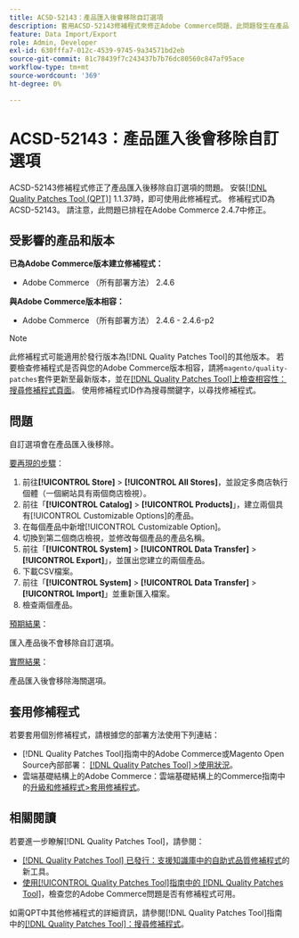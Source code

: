 ```yaml
---
title: ACSD-52143：產品匯入後會移除自訂選項
description: 套用ACSD-52143修補程式來修正Adobe Commerce問題，此問題發生在產品匯入後，自訂選項遭到移除。
feature: Data Import/Export
role: Admin, Developer
exl-id: 630fffa7-012c-4539-9745-9a34571bd2eb
source-git-commit: 81c78439f7c243437b7b76dc80560c847af95ace
workflow-type: tm+mt
source-wordcount: '369'
ht-degree: 0%

---
```


# ACSD-52143：產品匯入後會移除自訂選項

ACSD-52143修補程式修正了產品匯入後移除自訂選項的問題。 安裝[[!DNL Quality Patches Tool (QPT)]](https://experienceleague.adobe.com/en/docs/commerce-knowledge-base/kb/announcements/commerce-announcements/magento-quality-patches-released-new-tool-to-self-serve-quality-patches) 1.1.37時，即可使用此修補程式。 修補程式ID為ACSD-52143。 請注意，此問題已排程在Adobe Commerce 2.4.7中修正。

## 受影響的產品和版本

**已為Adobe Commerce版本建立修補程式：**

* Adobe Commerce （所有部署方法） 2.4.6

**與Adobe Commerce版本相容：**

* Adobe Commerce （所有部署方法） 2.4.6 - 2.4.6-p2

>[!NOTE]
>
>此修補程式可能適用於發行版本為[!DNL Quality Patches Tool]的其他版本。 若要檢查修補程式是否與您的Adobe Commerce版本相容，請將`magento/quality-patches`套件更新至最新版本，並在[[!DNL Quality Patches Tool]上檢查相容性：搜尋修補程式頁面](https://experienceleague.adobe.com/tools/commerce-quality-patches/index.html)。 使用修補程式ID作為搜尋關鍵字，以尋找修補程式。

## 問題

自訂選項會在產品匯入後移除。

<u>要再現的步驟</u>：

1. 前往&#x200B;**[!UICONTROL Store]** > **[!UICONTROL All Stores]**，並設定多商店執行個體（一個網站具有兩個商店檢視）。
1. 前往「**[!UICONTROL Catalog]** > **[!UICONTROL Products]**」，建立兩個具有[!UICONTROL Customizable Options]的產品。
1. 在每個產品中新增[!UICONTROL Customizable Option]。
1. 切換到第二個商店檢視，並修改每個產品的產品名稱。
1. 前往「**[!UICONTROL System]** > **[!UICONTROL Data Transfer]** > **[!UICONTROL Export]**」，並匯出您建立的兩個產品。
1. 下載CSV檔案。
1. 前往「**[!UICONTROL System]** > **[!UICONTROL Data Transfer]** > **[!UICONTROL Import]**」並重新匯入檔案。
1. 檢查兩個產品。

<u>預期結果</u>：

匯入產品後不會移除自訂選項。

<u>實際結果</u>：

產品匯入後會移除海關選項。

## 套用修補程式

若要套用個別修補程式，請根據您的部署方法使用下列連結：

* [!DNL Quality Patches Tool]指南中的Adobe Commerce或Magento Open Source內部部署： [[!DNL Quality Patches Tool] >使用狀況](/help/tools/quality-patches-tool/usage.md)。
* 雲端基礎結構上的Adobe Commerce：雲端基礎結構上的Commerce指南中的[升級和修補程式>套用修補程式](https://experienceleague.adobe.com/docs/commerce-cloud-service/user-guide/develop/upgrade/apply-patches.html)。

## 相關閱讀

若要進一步瞭解[!DNL Quality Patches Tool]，請參閱：

* [[!DNL Quality Patches Tool] 已發行：支援知識庫中的自助式品質修補程式](https://experienceleague.adobe.com/en/docs/commerce-knowledge-base/kb/announcements/commerce-announcements/magento-quality-patches-released-new-tool-to-self-serve-quality-patches)的新工具。
* [使用[!UICONTROL Quality Patches Tool]指南中的 [!DNL Quality Patches Tool]](/help/tools/quality-patches-tool/patches-available-in-qpt/check-patch-for-magento-issue-with-magento-quality-patches.md)，檢查您的Adobe Commerce問題是否有修補程式可用。


如需QPT中其他修補程式的詳細資訊，請參閱[!DNL Quality Patches Tool]指南中的[[!DNL Quality Patches Tool]：搜尋修補程式](https://experienceleague.adobe.com/tools/commerce-quality-patches/index.html)。
